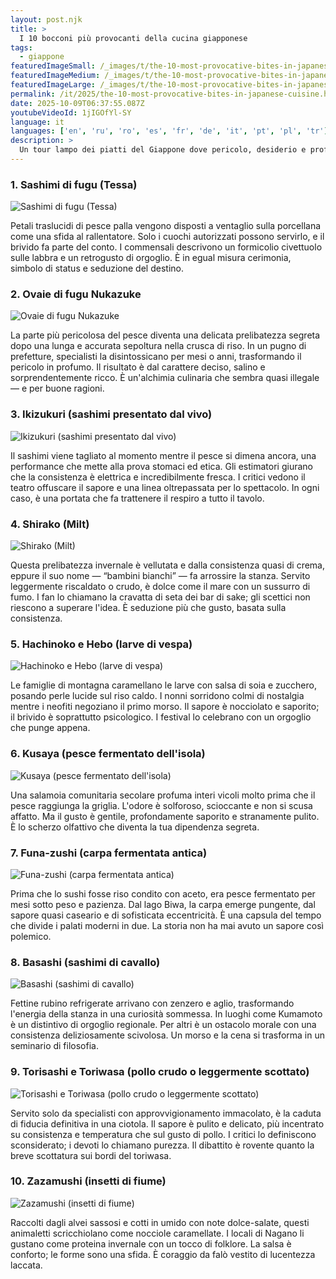 ```yaml
---
layout: post.njk
title: >
  I 10 bocconi più provocanti della cucina giapponese
tags:
  - giappone
featuredImageSmall: /_images/t/the-10-most-provocative-bites-in-japanese-cuisine-cover-it-small.webp
featuredImageMedium: /_images/t/the-10-most-provocative-bites-in-japanese-cuisine-cover-it-medium.webp
featuredImageLarge: /_images/t/the-10-most-provocative-bites-in-japanese-cuisine-cover-it-large.webp
permalink: /it/2025/the-10-most-provocative-bites-in-japanese-cuisine.html
date: 2025-10-09T06:37:55.087Z
youtubeVideoId: 1jIGOfYl-SY
language: it
languages: ['en', 'ru', 'ro', 'es', 'fr', 'de', 'it', 'pt', 'pl', 'tr']
description: >
  Un tour lampo dei piatti del Giappone dove pericolo, desiderio e profonda tradizione si scontrano. Aspettatevi aromi che dividono i quartieri, consistenze che scandalizzano i primi appuntamenti e sapori che accendono il coraggio di mezzanotte.
---
```


### 1. Sashimi di fugu (Tessa)

![Sashimi di fugu (Tessa)](/_images/d/d6231ee255ae4652f2854fdb01dc82b5-medium.webp)

Petali traslucidi di pesce palla vengono disposti a ventaglio sulla porcellana come una sfida al rallentatore. Solo i cuochi autorizzati possono servirlo, e il brivido fa parte del conto. I commensali descrivono un formicolio civettuolo sulle labbra e un retrogusto di orgoglio. È in egual misura cerimonia, simbolo di status e seduzione del destino.

### 2. Ovaie di fugu Nukazuke

![Ovaie di fugu Nukazuke](/_images/e/e2ea193003828f827f78434981c2dfdd-medium.webp)

La parte più pericolosa del pesce diventa una delicata prelibatezza segreta dopo una lunga e accurata sepoltura nella crusca di riso. In un pugno di prefetture, specialisti la disintossicano per mesi o anni, trasformando il pericolo in profumo. Il risultato è dal carattere deciso, salino e sorprendentemente ricco. È un'alchimia culinaria che sembra quasi illegale — e per buone ragioni.

### 3. Ikizukuri (sashimi presentato dal vivo)

![Ikizukuri (sashimi presentato dal vivo)](/_images/d/d900129c7b4ba60cb148013517c9339b-medium.webp)

Il sashimi viene tagliato al momento mentre il pesce si dimena ancora, una performance che mette alla prova stomaci ed etica. Gli estimatori giurano che la consistenza è elettrica e incredibilmente fresca. I critici vedono il teatro offuscare il sapore e una linea oltrepassata per lo spettacolo. In ogni caso, è una portata che fa trattenere il respiro a tutto il tavolo.

### 4. Shirako (Milt)

![Shirako (Milt)](/_images/3/304dc036744398cfc7b94d120d6e7961-medium.webp)

Questa prelibatezza invernale è vellutata e dalla consistenza quasi di crema, eppure il suo nome — “bambini bianchi” — fa arrossire la stanza. Servito leggermente riscaldato o crudo, è dolce come il mare con un sussurro di fumo. I fan lo chiamano la cravatta di seta dei bar di sake; gli scettici non riescono a superare l'idea. È seduzione più che gusto, basata sulla consistenza.

### 5. Hachinoko e Hebo (larve di vespa)

![Hachinoko e Hebo (larve di vespa)](/_images/6/6cecb0401b5f934c43ef8fdd6e6932af-medium.webp)

Le famiglie di montagna caramellano le larve con salsa di soia e zucchero, posando perle lucide sul riso caldo. I nonni sorridono colmi di nostalgia mentre i neofiti negoziano il primo morso. Il sapore è nocciolato e saporito; il brivido è soprattutto psicologico. I festival lo celebrano con un orgoglio che punge appena.

### 6. Kusaya (pesce fermentato dell'isola)

![Kusaya (pesce fermentato dell'isola)](/_images/5/5309e70f5918f98e7e29fb9739a9c581-medium.webp)

Una salamoia comunitaria secolare profuma interi vicoli molto prima che il pesce raggiunga la griglia. L'odore è solforoso, scioccante e non si scusa affatto. Ma il gusto è gentile, profondamente saporito e stranamente pulito. È lo scherzo olfattivo che diventa la tua dipendenza segreta.

### 7. Funa-zushi (carpa fermentata antica)

![Funa-zushi (carpa fermentata antica)](/_images/b/b5ecc31606a887b78f0b7bac38892ae9-medium.webp)

Prima che lo sushi fosse riso condito con aceto, era pesce fermentato per mesi sotto peso e pazienza. Dal lago Biwa, la carpa emerge pungente, dal sapore quasi caseario e di sofisticata eccentricità. È una capsula del tempo che divide i palati moderni in due. La storia non ha mai avuto un sapore così polemico.

### 8. Basashi (sashimi di cavallo)

![Basashi (sashimi di cavallo)](/_images/8/8587da8c450813a70d675c835204435c-medium.webp)

Fettine rubino refrigerate arrivano con zenzero e aglio, trasformando l'energia della stanza in una curiosità sommessa. In luoghi come Kumamoto è un distintivo di orgoglio regionale. Per altri è un ostacolo morale con una consistenza deliziosamente scivolosa. Un morso e la cena si trasforma in un seminario di filosofia.

### 9. Torisashi e Toriwasa (pollo crudo o leggermente scottato)

![Torisashi e Toriwasa (pollo crudo o leggermente scottato)](/_images/1/13084f2962f6df04ee99d522aba7e302-medium.webp)

Servito solo da specialisti con approvvigionamento immacolato, è la caduta di fiducia definitiva in una ciotola. Il sapore è pulito e delicato, più incentrato su consistenza e temperatura che sul gusto di pollo. I critici lo definiscono sconsiderato; i devoti lo chiamano purezza. Il dibattito è rovente quanto la breve scottatura sui bordi del toriwasa.

### 10. Zazamushi (insetti di fiume)

![Zazamushi (insetti di fiume)](/_images/7/767b85094885ccf84be19c4f30667c7a-medium.webp)

Raccolti dagli alvei sassosi e cotti in umido con note dolce-salate, questi animaletti scricchiolano come nocciole caramellate. I locali di Nagano li gustano come proteina invernale con un tocco di folklore. La salsa è conforto; le forme sono una sfida. È coraggio da falò vestito di lucentezza laccata.

